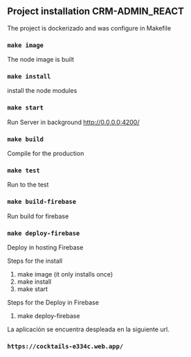## Project installation CRM-ADMIN_REACT

The project is dockerizado and was configure in Makefile

### `make image`

The node image is built

### `make install`

install the node modules

### `make start`

Run Server in background http://0.0.0.0:4200/

### `make build`

Compile for the production

### `make test`

Run to the test

### `make build-firebase`

Run build for firebase

### `make deploy-firebase`

Deploy in hosting Firebase

Steps for the install

1. make image (it only installs once)
2. make install
3. make start

Steps for the Deploy in Firebase

1. make deploy-firebase

La aplicación se encuentra despleada en la siguiente url.
### `https://cocktails-e334c.web.app/`

